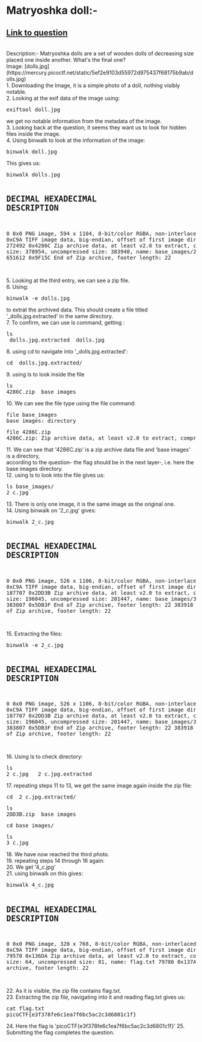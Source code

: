 # Matryoshka doll:-<br>
## [Link to question](https://play.picoctf.org/practice/challenge/129?category=4&page=1)
<br>
Description:- Matryoshka dolls are a set of wooden dolls of decreasing size placed one inside another. What's the final one? <br> Image: [dolls.jpg](https://mercury.picoctf.net/static/5ef2e9103d55972d975437f68175b9ab/dolls.jpg)<br>
1. Downloading the Image, it is a simple photo of a doll, nothing visibly notable.<br>
2. Looking at the exif data of the image using:<br>
<pre>
exiftool doll.jpg
</pre>
we get no notable information from the metadata of the image.<br>
3. Looking back at the question, it seems they want us to look for hidden files inside the image.<br>
4. Using binwalk to look at the information of the image:
<pre>
binwalk doll.jpg
</pre>
This gives us:
<pre>
binwalk dolls.jpg

DECIMAL       HEXADECIMAL     DESCRIPTION
--------------------------------------------------------------------------------
0             0x0             PNG image, 594 x 1104, 8-bit/color RGBA, non-interlaced
3226          0xC9A           TIFF image data, big-endian, offset of first image directory: 8
272492        0x4286C         Zip archive data, at least v2.0 to extract, compressed size: 378954, uncompressed size: 383940, name: base_images/2_c.jpg
651612        0x9F15C         End of Zip archive, footer length: 22

</pre>
5. Looking at the third entry, we can see a zip file.<br>
6. Using:
<pre>
binwalk -e dolls.jpg
</pre>
to extrat the archived data. This should create a file titled '_dolls.jpg.extracted' in the same directory.<br>
7. To confirm, we can use ls command, getting :
<pre>
ls
_dolls.jpg.extracted  dolls.jpg 
</pre>
8. using cd to navigate into '_dolls.jpg.extracted':
<pre>
cd _dolls.jpg.extracted/
</pre>
9. using ls to look inside the file
<pre>
ls
4286C.zip  base_images
</pre>
10. We can see the file type using the file command:
<pre>
file base_images
base_images: directory
</pre>
<pre>
file 4286C.zip
4286C.zip: Zip archive data, at least v2.0 to extract, compression method=deflate
</pre>
11. We can see that '4286C.zip' is a zip archive data file and 'base images' is a directory, <br>according to the question- the flag should be in the next layer-, i.e. here the base images directory.<br>
12. using ls to look into the file gives us:
<pre>
ls base_images/
2_c.jpg
</pre>
13. There is only one image, it is the same image as the original one.<br>
14. Using binwalk on '2_c.jpg' gives:
<pre>
binwalk 2_c.jpg

DECIMAL       HEXADECIMAL     DESCRIPTION
--------------------------------------------------------------------------------
0             0x0             PNG image, 526 x 1106, 8-bit/color RGBA, non-interlaced
3226          0xC9A           TIFF image data, big-endian, offset of first image directory: 8
187707        0x2DD3B         Zip archive data, at least v2.0 to extract, compressed size: 196045, uncompressed size: 201447, name: base_images/3_c.jpg
383807        0x5DB3F         End of Zip archive, footer length: 22
383918        0x5DBAE         End of Zip archive, footer length: 22

</pre>
15. Extracting the files:
<pre>
binwalk -e 2_c.jpg

DECIMAL       HEXADECIMAL     DESCRIPTION
--------------------------------------------------------------------------------
0             0x0             PNG image, 526 x 1106, 8-bit/color RGBA, non-interlaced
3226          0xC9A           TIFF image data, big-endian, offset of first image directory: 8
187707        0x2DD3B         Zip archive data, at least v2.0 to extract, compressed size: 196045, uncompressed size: 201447, name: base_images/3_c.jpg
383807        0x5DB3F         End of Zip archive, footer length: 22
383918        0x5DBAE         End of Zip archive, footer length: 22

</pre>
16. Using ls to check directory:
<pre>
ls
2_c.jpg  _2_c.jpg.extracted
</pre>
17. repeating steps 11 to 13, we get the same image again inside the zip file:
<pre>
cd _2_c.jpg.extracted/
</pre>
<pre>
ls
2DD3B.zip  base_images
</pre>
<pre>
cd base_images/
</pre>
<pre>
ls
3_c.jpg
</pre>
18. We have now reached the third photo.<br>
19. repeating steps 14 through 16 again:<br>
20. We get '4_c.jpg'<br>
21. using binwalk on this gives:
<pre>
binwalk 4_c.jpg

DECIMAL       HEXADECIMAL     DESCRIPTION
--------------------------------------------------------------------------------
0             0x0             PNG image, 320 x 768, 8-bit/color RGBA, non-interlaced
3226          0xC9A           TIFF image data, big-endian, offset of first image directory: 8
79578         0x136DA         Zip archive data, at least v2.0 to extract, compressed size: 64, uncompressed size: 81, name: flag.txt
79786         0x137AA         End of Zip archive, footer length: 22

</pre>
22. As it is visible, the zip file contains flag.txt.<br>
23. Extracting the zip file, navigating into it and reading flag.txt gives us:
<pre>
cat flag.txt
picoCTF{e3f378fe6c1ea7f6bc5ac2c3d6801c1f}
</pre>
24. Here the flag is 'picoCTF{e3f378fe6c1ea7f6bc5ac2c3d6801c1f}'
25. Submitting the flag completes the question.






